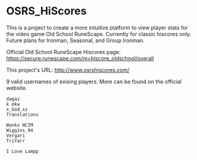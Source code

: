 # OSRS_HiScores

This is a project to create a more intuitive platform to view player stats for the video game Old School RuneScape.
Currently for classic hiscores only. Future plans for Ironman, Seasonal, and Group Ironman.

Official Old School RuneScape Hiscores page:
https://secure.runescape.com/m=hiscore_oldschool/overall

This project's URL:
http://www.osrshiscores.com/

9 valid usernames of exising players. More can be found on the official website.

    dagaz
    k ekw
    x_God_xz
    Translations

    Wonks HCIM
    Wiggins_94
    Vergari
    TriYarr

    I Love Lampp
